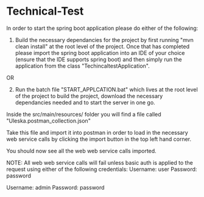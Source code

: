 # Technical-Test

In order to start the spring boot application please do either of the following: 

1. Build the necessary dependancies for the project by first running "mvn clean install" at the root level of the project. Once that has completed please import the spring boot application into an IDE of your choice (ensure that the IDE supports spring boot) and then simply run the application from the class "TechincaltestApplication".

OR

2. Run the batch file "START_APPLCATION.bat" which lives at the root level of the project to build the project, download the necessary dependancies needed and to start the server in one go.

Inside the src/main/resources/ folder you will find a file called "Uleska.postman_collection.json"

Take this file and import it into postman in order to load in the necessary web service calls by clicking the import button in the top left hand corner.

You should now see all the web web service calls imported. 

NOTE: All web web service calls will fail unless basic auth is applied to the request using either of the following credentials: 
Username: user
Password: password

Username: admin
Password: password
